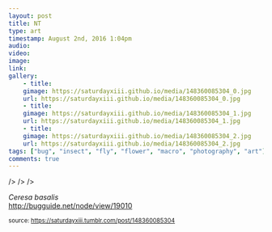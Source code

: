 ```yaml
---
layout: post
title: NT
type: art
timestamp: August 2nd, 2016 1:04pm
audio: 
video: 
image: 
link: 
gallery:
	- title: 
	gimage: https://saturdayxiii.github.io/media/148360085304_0.jpg
	url: https://saturdayxiii.github.io/media/148360085304_0.jpg
	- title: 
	gimage: https://saturdayxiii.github.io/media/148360085304_1.jpg
	url: https://saturdayxiii.github.io/media/148360085304_1.jpg
	- title: 
	gimage: https://saturdayxiii.github.io/media/148360085304_2.jpg
	url: https://saturdayxiii.github.io/media/148360085304_2.jpg
tags: ["bug", "insect", "fly", "flower", "macro", "photography", "art"]
comments: true
---
```


 />
 />
 />
        
<i>Ceresa basalis</i><br/>
<a href="http://bugguide.net/node/view/19010" target="_blank">http://bugguide.net/node/view/19010</a>
 
  
<small>source: https://saturdayxiii.tumblr.com/post/148360085304</small>